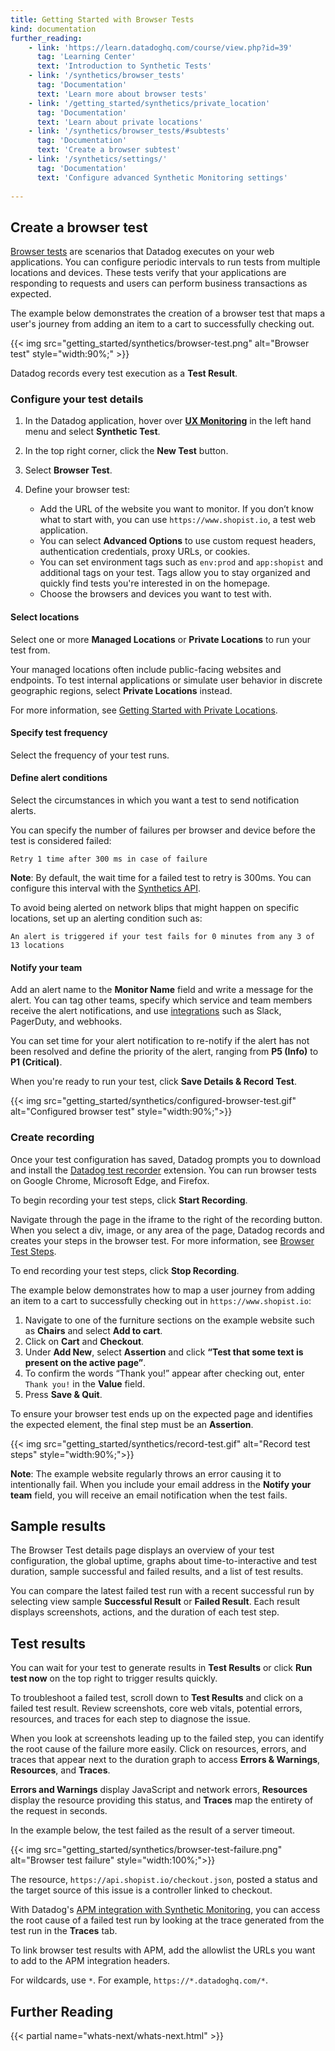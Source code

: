 ```yaml
---
title: Getting Started with Browser Tests
kind: documentation
further_reading:
    - link: 'https://learn.datadoghq.com/course/view.php?id=39'
      tag: 'Learning Center'
      text: 'Introduction to Synthetic Tests'
    - link: '/synthetics/browser_tests'
      tag: 'Documentation'
      text: 'Learn more about browser tests'
    - link: '/getting_started/synthetics/private_location'
      tag: 'Documentation'
      text: 'Learn about private locations'
    - link: '/synthetics/browser_tests/#subtests'
      tag: 'Documentation'
      text: 'Create a browser subtest'
    - link: '/synthetics/settings/'
      tag: 'Documentation'
      text: 'Configure advanced Synthetic Monitoring settings'
      
---
```


## Create a browser test

[Browser tests][1] are scenarios that Datadog executes on your web applications. You can configure periodic intervals to run tests from multiple locations and devices. These tests verify that your applications are responding to requests and users can perform business transactions as expected.

The example below demonstrates the creation of a browser test that maps a user's journey from adding an item to a cart to successfully checking out. 

{{< img src="getting_started/synthetics/browser-test.png" alt="Browser test"  style="width:90%;" >}}

Datadog records every test execution as a **Test Result**.

### Configure your test details

1. In the Datadog application, hover over **[UX Monitoring][2]** in the left hand menu and select **Synthetic Test**.
2. In the top right corner, click the **New Test** button.
3. Select **Browser Test**.
4. Define your browser test:

    - Add the URL of the website you want to monitor. If you don’t know what to start with, you can use `https://www.shopist.io`, a test web application.
    - You can select **Advanced Options** to use custom request headers, authentication credentials, proxy URLs, or cookies. 
    - You can set environment tags such as `env:prod` and `app:shopist` and additional tags on your test. Tags allow you to stay organized and quickly find tests you're interested in on the homepage.
    - Choose the browsers and devices you want to test with. 

#### Select locations

Select one or more **Managed Locations** or **Private Locations** to run your test from.

Your managed locations often include public-facing websites and endpoints. To test internal applications or simulate user behavior in discrete geographic regions, select **Private Locations** instead.

For more information, see [Getting Started with Private Locations][10].

#### Specify test frequency

Select the frequency of your test runs.

#### Define alert conditions

Select the circumstances in which you want a test to send notification alerts.

You can specify the number of failures per browser and device before the test is considered failed:

```text
Retry 1 time after 300 ms in case of failure
```

**Note**: By default, the wait time for a failed test to retry is 300ms. You can configure this interval with the [Synthetics API][3].

To avoid being alerted on network blips that might happen on specific locations, set up an alerting condition such as:

```text
An alert is triggered if your test fails for 0 minutes from any 3 of 13 locations
```

#### Notify your team

Add an alert name to the **Monitor Name** field and write a message for the alert. You can tag other teams, specify which service and team members receive the alert notifications, and use [integrations][4] such as Slack, PagerDuty, and webhooks.

You can set time for your alert notification to re-notify if the alert has not been resolved and define the priority of the alert, ranging from **P5 (Info)** to **P1 (Critical)**.

When you're ready to run your test, click **Save Details & Record Test**.

{{< img src="getting_started/synthetics/configured-browser-test.gif" alt="Configured browser test"  style="width:90%;">}}

### Create recording

Once your test configuration has saved, Datadog prompts you to download and install the [Datadog test recorder][5] extension. You can run browser tests on Google Chrome, Microsoft Edge, and Firefox. 

To begin recording your test steps, click **Start Recording**. 

Navigate through the page in the iframe to the right of the recording button. When you select a div, image, or any area of the page, Datadog records and creates your steps in the browser test. For more information, see [Browser Test Steps][7].

To end recording your test steps, click **Stop Recording**.

The example below demonstrates how to map a user journey from adding an item to a cart to successfully checking out in `https://www.shopist.io`:

1. Navigate to one of the furniture sections on the example website such as **Chairs** and select **Add to cart**.
2. Click on **Cart** and **Checkout**.
3. Under **Add New**, select **Assertion** and click **“Test that some text is present on the active page”**.
4. To confirm the words “Thank you!” appear after checking out, enter `Thank you!` in the **Value** field.
5. Press **Save & Quit**.

To ensure your browser test ends up on the expected page and identifies the expected element, the final step must be an **Assertion**.

{{< img src="getting_started/synthetics/record-test.gif" alt="Record test steps"  style="width:90%;">}}

**Note**: The example website regularly throws an error causing it to intentionally fail. When you include your email address in the **Notify your team** field, you will receive an email notification when the test fails.

## Sample results

The Browser Test details page displays an overview of your test configuration, the global uptime, graphs about time-to-interactive and test duration, sample successful and failed results, and a list of test results. 

You can compare the latest failed test run with a recent successful run by selecting view sample **Successful Result** or **Failed Result**. Each result displays screenshots, actions, and the duration of each test step.

## Test results

You can wait for your test to generate results in **Test Results** or click **Run test now** on the top right to trigger results quickly.

To troubleshoot a failed test, scroll down to **Test Results** and click on a failed test result. Review screenshots, core web vitals, potential errors, resources, and traces for each step to diagnose the issue. 

When you look at screenshots leading up to the failed step, you can identify the root cause of the failure more easily. Click on resources, errors, and traces that appear next to the duration graph to access **Errors & Warnings**, **Resources**, and **Traces**. 

**Errors and Warnings** display JavaScript and network errors, **Resources** display the resource providing this status, and **Traces** map the entirety of the request in seconds. 

In the example below, the test failed as the result of a server timeout.

{{< img src="getting_started/synthetics/browser-test-failure.png" alt="Browser test failure"  style="width:100%;">}}

The resource, `https://api.shopist.io/checkout.json`, posted a status and the target source of this issue is a controller linked to checkout.

With Datadog's [APM integration with Synthetic Monitoring][8], you can access the root cause of a failed test run by looking at the trace generated from the test run in the **Traces** tab. 

To link browser test results with APM, add the allowlist the URLs you want to add to the APM integration headers. 

For wildcards, use `*`. For example, `https://*.datadoghq.com/*`.

## Further Reading

{{< partial name="whats-next/whats-next.html" >}}

[1]: /synthetics/browser_tests/
[2]: https://app.datadoghq.com/synthetics/list
[3]: /api/v1/synthetics/#create-or-clone-a-test
[4]: /integrations/
[5]: https://chrome.google.com/webstore/detail/datadog-test-recorder/kkbncfpddhdmkfmalecgnphegacgejoa
[6]: https://www.google.com/chrome/
[7]: /synthetics/browser_tests/#actions
[8]: /synthetics/apm/
[9]: /synthetics/
[10]: /getting_started/synthetics/private_location
